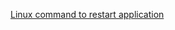 
[Linux command to restart application](https://stackoverflow.com/questions/11395565/linux-command-to-restart-application)
